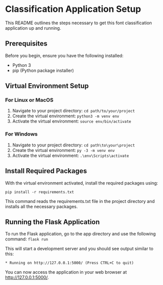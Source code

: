 # Classification Application Setup

This README outlines the steps necessary to get this font classification application up and running.

## Prerequisites

Before you begin, ensure you have the following installed:

- Python 3
- pip (Python package installer)

## Virtual Environment Setup

### For Linux or MacOS

1. Navigate to your project directory: `cd path/to/your/project`
2. Create the virtual environment: `python3 -m venv env`
3. Activate the virtual environment: `source env/bin/activate`

### For Windows

1. Navigate to your project directory: `cd path\to\your\project`
2. Create the virtual environment: `py -3 -m venv env`
3. Activate the virtual environment: `.\env\Scripts\activate`

## Install Required Packages

With the virtual environment activated, install the required packages using:

`pip install -r requirements.txt`

This command reads the requirements.txt file in the project directory and installs all the necessary packages.

## Running the Flask Application

To run the Flask application, go to the app directory and use the following command: `flask run`

This will start a development server and you should see output similar to this:

`* Running on http://127.0.0.1:5000/ (Press CTRL+C to quit)`

You can now access the application in your web browser at http://127.0.0.1:5000/.
